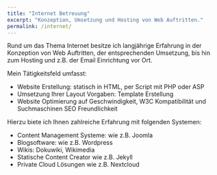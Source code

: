 ```yaml
---
title: "Internet Betreuung"
excerpt: "Konzeption, Umsetzung und Hosting von Web Auftritten."
permalink: /internet/
---
```


Rund um das Thema Internet besitze ich langjährige Erfahrung in der Konzeption von Web Auftritten, der entsprechenden Umsetzung, bis hin zum Hosting und z.B. der Email Einrichtung vor Ort.

Mein Tätigkeitsfeld umfasst:

- Website Erstellung: statisch in HTML, per Script mit PHP oder ASP
- Umsetzung Ihrer Layout Vorgaben: Template Erstellung
- Website Optimierung auf Geschwindigkeit, W3C Kompatibilität und Suchmaschinen SEO Freundlichkeit

Hierzu biete ich Ihnen zahlreiche Erfahrung mit folgenden Systemen:

- Content Management Systeme: wie z.B. Joomla
- Blogsoftware: wie z.B. Wordpress
- Wikis: Dokuwiki, Wikimedia
- Statische Content Creator wie z.B. Jekyll
- Private Cloud Lösungen wie z.B. Nextcloud 
